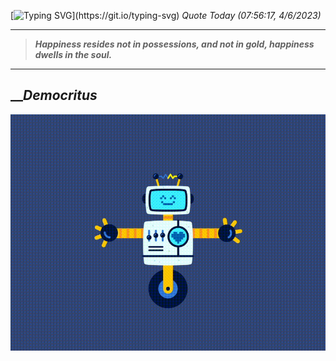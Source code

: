 [![Typing SVG](https://readme-typing-svg.herokuapp.com?font=Press+Start+2P&color=C2F784&size=35&width=900&height=100&lines=Hello+World%2C+I'm+Hung+!)](https://git.io/typing-svg) 
_Quote Today (07:56:17, 4/6/2023)_
___
>**_Happiness resides not in possessions, and not in gold, happiness dwells in the soul._**
___

## __**_Democritus_**

![RobotDance](src/assets/images/robot-dancing-dribble.gif?style=center)
